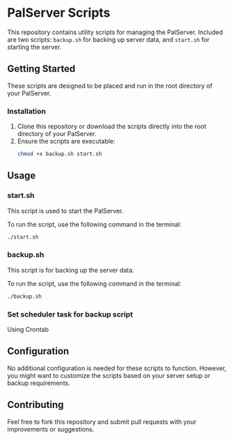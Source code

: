 # PalServer Scripts

This repository contains utility scripts for managing the PalServer. Included are two scripts: `backup.sh` for backing up server data, and `start.sh` for starting the server.

## Getting Started

These scripts are designed to be placed and run in the root directory of your PalServer. 

### Installation

1. Clone this repository or download the scripts directly into the root directory of your PalServer.
2. Ensure the scripts are executable:
   ```bash
   chmod +x backup.sh start.sh
   ```

## Usage

### start.sh

This script is used to start the PalServer.

To run the script, use the following command in the terminal:

```bash
./start.sh
```

### backup.sh

This script is for backing up the server data.

To run the script, use the following command in the terminal:

```bash
./backup.sh
```

### Set scheduler task for backup script

Using Crontab

## Configuration

No additional configuration is needed for these scripts to function. However, you might want to customize the scripts based on your server setup or backup requirements.

## Contributing

Feel free to fork this repository and submit pull requests with your improvements or suggestions.
